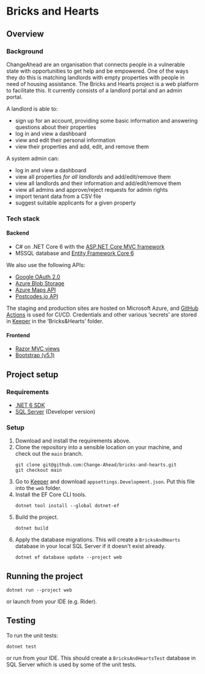 # Bricks and Hearts

## Overview

### Background

ChangeAhead are an organisation that connects people in a vulnerable state with opportunities to get help and be
empowered. One of the ways they do this is matching landlords with empty properties with people in need of housing
assistance. The Bricks and Hearts project is a web platform to facilitate this. It currently consists of a landlord
portal and an admin portal.

A landlord is able to:

* sign up for an account, providing some basic information and answering questions about their properties
* log in and view a dashboard
* view and edit their personal information
* view their properties and add, edit, and remove them

A system admin can:

* log in and view a dashboard
* view all properties _for all landlords_ and add/edit/remove them
* view all landlords and their information and add/edit/remove them
* view all admins and approve/reject requests for admin rights
* import tenant data from a CSV file
* suggest suitable applicants for a given property

### Tech stack

#### Backend

* C# on .NET Core 6
  with the [ASP.NET Core MVC framework](https://docs.microsoft.com/en-us/aspnet/core/mvc/overview?view=aspnetcore-6.0)
* MSSQL database and [Entity Framework Core 6](https://docs.microsoft.com/en-us/ef/core/)

We also use the following APIs:

* [Google OAuth 2.0](https://docs.microsoft.com/en-us/aspnet/core/security/authentication/social/google-logins?view=aspnetcore-6.0)
* [Azure Blob Storage](https://docs.microsoft.com/en-us/azure/storage/blobs/)
* [Azure Maps API](https://docs.microsoft.com/en-us/azure/azure-maps/)
* [Postcodes.io API](https://postcodes.io/)

The staging and production sites are hosted on Microsoft Azure, and [GitHub Actions](https://docs.github.com/en/actions)
is used for CI/CD.
Credentials and other various ‘secrets’ are stored in [Keeper](https://keepersecurity.eu/vault/#) in the ‘Bricks&Hearts’
folder.

#### Frontend

* [Razor MVC views](https://docs.microsoft.com/en-us/aspnet/core/mvc/views/overview?view=aspnetcore-6.0)
* [Bootstrap (v5.1)](https://getbootstrap.com/docs/5.1/getting-started/introduction/)

## Project setup

### Requirements

* [.NET 6 SDK](https://dotnet.microsoft.com/en-us/download)
* [SQL Server](https://www.microsoft.com/en-gb/sql-server/sql-server-downloads) (Developer version)

### Setup

1. Download and install the requirements above.
2. Clone the repository into a sensible location on your machine, and check out the `main` branch.
    ```shell
    git clone git@github.com:Change-Ahead/bricks-and-hearts.git
    git checkout main
    ```
3. Go to [Keeper](https://keepersecurity.eu/vault/#) and download `appsettings.Development.json`. Put this file into
   the `web` folder.
4. Install the EF Core CLI tools.
    ```shell
   dotnet tool install --global dotnet-ef
   ```
5. Build the project.
    ```shell
   dotnet build
    ```
6. Apply the database migrations. This will create a `BricksAndHearts` database in your local SQL Server if it doesn't
   exist already.
    ```shell
   dotnet ef database update --project web
    ```

## Running the project

```shell
dotnet run --project web
```

or launch from your IDE (e.g. Rider).

## Testing

To run the unit tests:

```shell
dotnet test
```

or run from your IDE. This should create a `BricksAndHeartsTest` database in SQL Server which is used by some of the
unit tests.